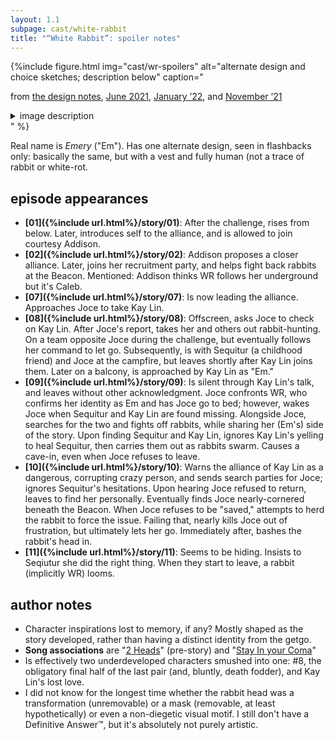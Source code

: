 ```yaml
---
layout: 1.1
subpage: cast/white-rabbit
title: "“White Rabbit”: spoiler notes"
---
```

{%include figure.html
	img="cast/wr-spoilers"
	alt="alternate design and choice sketches; description below"
	caption="<p>from <a href='/ygbtdm/gallery/designnotes'>the design notes</a>, <a href='/ygbtdm/gallery/roundups/2021-06'>June 2021</a>, <a href='/ygbtdm/gallery/roundups/2022-01'>January ’22</a>, and <a href='/ygbtdm/gallery/roundups/2021-11'>November ’21</a></p>
		<details class='imgdesc'><summary>image description</summary>
		<ol><li>A fully-human design from the <strong>design notes</strong>; described below.</li>
		<li>Snippet from a sketch in which “WR” is turned away from Kay Lin (cropped out here).</li>
		<li>Snippet from a sketch-sequence. “WR” looks unsettled; in a “panel” below, Kay Lin (shown with no face) pushes her hands in, saying “I mean, I know we didn’t <em>officially</em>—”<br/>“You hear that?” interrupts human!WR, turning back. “Sorry, just—” There is definitely a noise.</li>
		<li>Side view headshots of a sad-lookin rabbit. In a colored sketch it clamps its jaws around a human figure; scrawled scribbles read “<strong style='text-transform:uppercase;font-weight:normal;'>Don’t go</strong>”</li></ol></details>"
%}

Real name is <span class="spoiler"><i>Emery</i> ("Em")</span>. Has one alternate design, seen in <span class="spoiler">flashbacks only</span>: <span class="spoiler">basically the same, but with a vest and fully human (not a trace of rabbit or white-rot</span>.

## episode appearances
- **[01]({%include url.html%}/story/01)**: After the challenge, <span class="spoiler">rises from below</span>. Later, introduces self to the alliance, and is allowed to join courtesy Addison.
- **[02]({%include url.html%}/story/02)**: Addison proposes a closer alliance. Later, <span class="spoiler">joins her recruitment party, and helps fight back rabbits at the Beacon</span>. Mentioned: <span class="spoiler">Addison thinks WR follows her underground but it's Caleb.</span>
- **[07]({%include url.html%}/story/07)**: <span class="spoiler">Is now leading the alliance. Approaches Joce to take Kay Lin.</span>
- **[08]({%include url.html%}/story/08)**: <span class="spoiler">Offscreen, asks Joce to check on Kay Lin. After Joce's report, takes her and others out rabbit-hunting.</span> <span class="spoiler">On a team opposite Joce during the challenge, but eventually follows her command to let go.</span> Subsequently, <span class="spoiler">is with Sequitur (a childhood friend) and Joce at the campfire, but leaves shortly after Kay Lin joins them.</span> Later <span class="spoiler">on a balcony, is approached by Kay Lin as "Em."</span>
- **[09]({%include url.html%}/story/09)**: <span class="spoiler">Is silent through Kay Lin's talk, and leaves without other acknowledgment.</span> <span class="spoiler">Joce confronts WR, who confirms her identity as Em and has Joce go to bed; however, wakes Joce when Sequitur and Kay Lin are found missing.</span> <span class="spoiler">Alongside Joce, searches for the two and fights off rabbits, while sharing her (Em's) side of the story.</span> <span class="spoiler">Upon finding Sequitur and Kay Lin, ignores Kay Lin's yelling to heal Sequitur, then carries them out as rabbits swarm. </span><span class="spoiler">Causes a cave-in, even when Joce refuses to leave.</span>
- **[10]({%include url.html%}/story/10)**: <span class="spoiler">Warns the alliance of Kay Lin as a dangerous, corrupting crazy person, and sends search parties for Joce; ignores Sequitur's hesitations. </span><span class="spoiler">Upon hearing Joce refused to return, leaves to find her personally.</span> Eventually <span class="spoiler">finds Joce nearly-cornered beneath the Beacon. When Joce refuses to be "saved," attempts to herd the rabbit to force the issue. Failing that, </span><span class="spoiler">nearly kills Joce out of frustration, but ultimately lets her go.</span> Immediately after, <span class="spoiler">bashes the rabbit's head in.</span>
- **[11]({%include url.html%}/story/11)**: <span class="spoiler">Seems to be hiding. Insists to Seqiutur she did the right thing.</span><span class="spoiler"> When they start to leave, a rabbit (implicitly WR) looms.</span>

## author notes
- Character inspirations lost to memory, if any? Mostly shaped as the story developed, rather than having a distinct identity from the getgo.
- **Song associations** are <span class="spoiler">"<a href="https://www.youtube.com/watch?v=eSYM3Z9B8Us" class="ext">2 Heads</a>" (pre-story) and "<a href="https://www.youtube.com/watch?v=WVph5zlM5JA" class="ext">Stay In your Coma</a>"</span>
- Is effectively two underdeveloped characters smushed into one: #8, the obligatory final half of the last pair (and, bluntly, <span class="spoiler">death fodder</span>), and <span class="spoiler">Kay Lin's lost love</span>.
- I did not know for the longest time whether the <span class="spoiler">rabbit head</span> was a <span class="spoiler">transformation (unremovable)</span> or a <span class="spoiler">mask (removable, at least hypothetically)</span> or even a <span class="spoiler">non-diegetic visual motif</span>. I still don't have a Definitive Answer™, but it's absolutely not <span class="spoiler">purely artistic</span>.